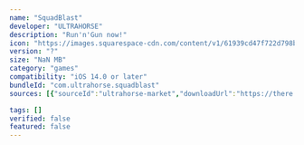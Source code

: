 ```yaml
---
name: "SquadBlast"
developer: "ULTRAHORSE"
description: "Run'n'Gun now!"
icon: "https://images.squarespace-cdn.com/content/v1/61939cd47f722d798b305763/a0345d53-bd18-4412-90c5-9c133b4fe33b/icon_main_1024.png"
version: "?"
size: "NaN MB"
category: "games"
compatibility: "iOS 14.0 or later"
bundleId: "com.ultrahorse.squadblast"
sources: [{"sourceId":"ultrahorse-market","downloadUrl":"https://there.was.no.download.url","lastUpdated":null,"size":"NaN MB","isOfficial":false}]

tags: []
verified: false
featured: false
---
```

